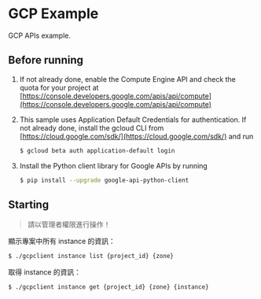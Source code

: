 # GCP Example

GCP APIs example.

## Before running

1. If not already done, enable the Compute Engine API
   and check the quota for your project at
   [https://console.developers.google.com/apis/api/compute](https://console.developers.google.com/apis/api/compute)

2. This sample uses Application Default Credentials for authentication.
   If not already done, install the gcloud CLI from
   [https://cloud.google.com/sdk/](https://cloud.google.com/sdk/) and run
   ```sh
   $ gcloud beta auth application-default login
   ```

3. Install the Python client library for Google APIs by running
   ```sh
   $ pip install --upgrade google-api-python-client
   ```

## Starting

> 請以管理者權限進行操作！

顯示專案中所有 instance 的資訊：
```sh
$ ./gcpclient instance list {project_id} {zone}
```

取得 instance 的資訊：
```sh
$ ./gcpclient instance get {project_id} {zone} {instance}
```
